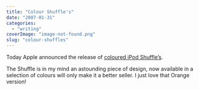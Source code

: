 ```yaml
---
title: "Colour Shuffle's"
date: "2007-01-31"
categories: 
  - "writing"
coverImage: "image-not-found.png"
slug: "colour-shuffles"
---
```


Today Apple announced the release of [coloured iPod Shuffle’s](http://www.apple.com/ipodshuffle/).

The Shuffle is in my mind an astounding piece of design, now available in a selection of colours will only make it a better seller. I just love that Orange version!
